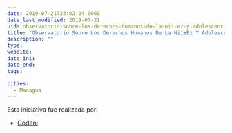 ```yaml
---
date: 2019-07-21T23:02:24.000Z
date_last_modified: 2019-07-21
uid: observatorio-sobre-los-derechos-humanos-de-la-nii-ez-y-adolescencia-nicaragi-ense
title: "Observatorio Sobre Los Derechos Humanos De La Niì±Ez Y Adolescencia Nicaragì_Ense"
description: ""
type: 
website: 
date_ini: 
date_end: 
tags:

cities: 
  - Managua
---
```


Esta iniciativa fue realizada por:

- [Codeni](/i/codeni.html)
